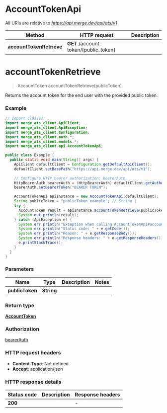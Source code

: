# AccountTokenApi

All URIs are relative to *https://api.merge.dev/api/ats/v1*

Method | HTTP request | Description
------------- | ------------- | -------------
[**accountTokenRetrieve**](AccountTokenApi.md#accountTokenRetrieve) | **GET** /account-token/{public_token} | 


<a name="accountTokenRetrieve"></a>
# **accountTokenRetrieve**
> AccountToken accountTokenRetrieve(publicToken)



Returns the account token for the end user with the provided public token.

### Example
```java
// Import classes:
import merge_ats_client.ApiClient;
import merge_ats_client.ApiException;
import merge_ats_client.Configuration;
import merge_ats_client.auth.*;
import merge_ats_client.models.*;
import merge_ats_client.api.AccountTokenApi;

public class Example {
  public static void main(String[] args) {
    ApiClient defaultClient = Configuration.getDefaultApiClient();
    defaultClient.setBasePath("https://api.merge.dev/api/ats/v1");
    
    // Configure HTTP bearer authorization: bearerAuth
    HttpBearerAuth bearerAuth = (HttpBearerAuth) defaultClient.getAuthentication("bearerAuth");
    bearerAuth.setBearerToken("BEARER TOKEN");

    AccountTokenApi apiInstance = new AccountTokenApi(defaultClient);
    String publicToken = "publicToken_example"; // String | 
    try {
      AccountToken result = apiInstance.accountTokenRetrieve(publicToken);
      System.out.println(result);
    } catch (ApiException e) {
      System.err.println("Exception when calling AccountTokenApi#accountTokenRetrieve");
      System.err.println("Status code: " + e.getCode());
      System.err.println("Reason: " + e.getResponseBody());
      System.err.println("Response headers: " + e.getResponseHeaders());
      e.printStackTrace();
    }
  }
}
```

### Parameters

Name | Type | Description  | Notes
------------- | ------------- | ------------- | -------------
 **publicToken** | **String**|  |

### Return type

[**AccountToken**](AccountToken.md)

### Authorization

[bearerAuth](../README.md#bearerAuth)

### HTTP request headers

 - **Content-Type**: Not defined
 - **Accept**: application/json

### HTTP response details
| Status code | Description | Response headers |
|-------------|-------------|------------------|
**200** |  |  -  |

